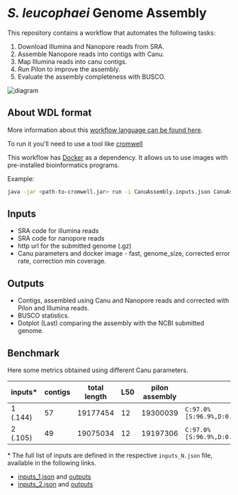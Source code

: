 # *S. leucophaei* Genome Assembly

This repository contains a workflow that automates the following tasks:

1. Download Illumina and Nanopore reads from SRA.
1. Assemble Nanopore reads into contigs with Canu.
1. Map Illumina reads into canu contigs.
1. Run Pilon to improve the assembly.
1. Evaluate the assembly completeness with BUSCO.

![diagram](https://user-images.githubusercontent.com/12699242/99152175-e08cf100-267e-11eb-9c3e-a1ff8f4a5c3b.png)

## About WDL format

More information about this [workflow language can be found here](https://github.com/openwdl/wdl/blob/main/versions/1.0/SPEC.md).

To run it you'll need to use a tool like [cromwell](https://cromwell.readthedocs.io/en/stable/)

This workflow has [Docker](https://www.docker.com/products/docker-desktop) as a dependency. It allows us to use images with pre-installed bioinformatics programs.

Example:

```bash
java -jar <path-to-cromwell.jar> run -i CanuAssembly.inputs.json CanuAssembly.wdl
```

## Inputs

- SRA code for illumina reads
- SRA code for nanopore reads
- http url for the submitted genome (.gz)
- Canu parameters and docker image - fast, genome_size, corrected error rate, correction min coverage.

## Outputs

- Contigs, assembled using Canu and Nanopore reads and corrected with Pilon and Illumina reads.
- BUSCO statistics.
- Dotplot (Last) comparing the assembly with the NCBI submitted genome.


## Benchmark

Here some metrics obtained using different Canu parameters.

| inputs*  | contigs | total length | L50 | pilon assembly | BUSCO                                          |
|----------|---------|--------------|-----|----------------|------------------------------------------------|
| 1 (.144) | 57      | 19177454     | 12  | 19300039       | `C:97.0%[S:96.9%,D:0.1%],F:0.7%,M:2.3%,n:1764` |
| 2 (.105) | 49      | 19075034     | 12  | 19197306       | `C:97.0%[S:96.9%,D:0.1%],F:0.7%,M:2.3%,n:1764` |

\* The full list of inputs are defined in the respective `inputs_N.json` file, available in the following links.


- [inputs_1.json](https://1drv.ms/u/s!AiqTy8_f1TgKuV_NMVES9wlEeoSW?e=oaTff6) and [outputs](https://1drv.ms/u/s!AiqTy8_f1TgKuVy5oowCsH8M5lEK?e=7HVsro)
- [inputs_2.json](https://1drv.ms/u/s!AiqTy8_f1TgKuV64knyq9dXUqV2W?e=tajhuL) and [outputs](https://1drv.ms/u/s!AiqTy8_f1TgKuV3Y1uhIzD0qBi1o?e=u8v5y9)
